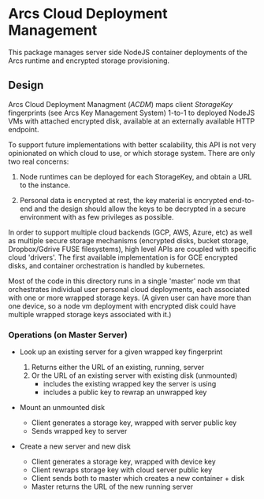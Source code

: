 # Arcs Cloud Deployment Management

This package manages server side NodeJS container deployments of the
Arcs runtime and encrypted storage provisioning.

## Design

Arcs Cloud Deployment Managment (*ACDM*) maps client *StorageKey*
fingerprints (see Arcs Key Management System) 1-to-1 to 
deployed NodeJS VMs with attached encrypted disk, available at an 
externally available HTTP endpoint.

To support future implementations with better scalability, this API is
not very opinionated on which cloud to use, or which storage system. 
There are only two real concerns:

1. Node runtimes can be deployed for each StorageKey, and obtain a 
URL to the instance.

2. Personal data is encrypted at rest, the key material is encrypted
end-to-end and the design should allow the keys to be decrypted in a
secure environment with as few privileges as possible.


In order to support multiple cloud backends (GCP, AWS, Azure, etc) as well
as multiple secure storage mechanisms (encrypted disks, bucket storage,
Dropbox/Gdrive FUSE filesystems), high level APIs are coupled with 
specific cloud 'drivers'. The first available implementation is for GCE 
encrypted disks, and container orchestration is handled by kubernetes.

Most of the code in this directory runs in a single 'master' node vm that
orchestrates individual user personal cloud deployments, each associated with
one or more wrapped storage keys. (A given user can have more than one device,
so a node vm deployment with encrypted disk could have multiple wrapped storage
keys associated with it.)

### Operations (on Master Server)

* Look up an existing server for a given wrapped key fingerprint
    1. Returns either the URL of an existing, running, server
    2. Or the URL of an existing server with existing disk (unmounted)
        * includes the existing wrapped key the server is using
        * includes a public key to rewrap an unwrapped key
   
* Mount an unmounted disk
    * Client generates a storage key, wrapped with server public key
    * Sends wrapped key to server
    
* Create a new server and new disk
    * Client generates a storage key, wrapped with device key
    * Client rewraps storage key with cloud server public key
    * Client sends both to master which creates a new container + disk
    * Master returns the URL of the new running server
    
    

